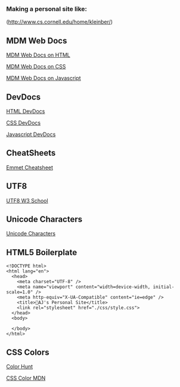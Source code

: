 ### Making a personal site like: 
(http://www.cs.cornell.edu/home/kleinber/)
## MDM Web Docs

[MDM Web Docs on HTML](https://developer.mozilla.org/en-US/docs/Web/HTML)

[MDM Web Docs on CSS](https://developer.mozilla.org/en-US/docs/Web/CSS)

[MDM Web Docs on Javascript](https://developer.mozilla.org/en-US/docs/Web/JavaScript)

## DevDocs

[HTML DevDocs](https://devdocs.io/html/)

[CSS DevDocs](https://devdocs.io/css/)

[Javascript DevDocs](https://devdocs.io/javascript/)

## CheatSheets
[Emmet Cheatsheet](https://docs.emmet.io/cheat-sheet/)


## UTF8
[UTF8 W3 School ](https://www.w3schools.com/charsets/ref_html_utf8.asp)

## Unicode Characters
[Unicode Characters]('https://unicode-table.com/en/sets/')



## HTML5 Boilerplate
```
<!DOCTYPE html>
<html lang="en">
  <head>
    <meta charset="UTF-8" />
    <meta name="viewport" content="width=device-width, initial-scale=1.0" />
    <meta http-equiv="X-UA-Compatible" content="ie=edge" />
    <title>💚AJ's Personal Site</title>
    <link rel="stylesheet" href="./css/style.css">
  </head>
  <body>
   
  </body>
</html>

```

## CSS Colors
[Color Hunt](https://colorhunt.co/)

[CSS Color MDN ](https://developer.mozilla.org/en-US/docs/Web/CSS/color_value)